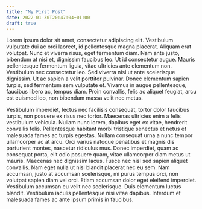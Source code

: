 ```yaml
---
title: "My First Post"
date: 2022-01-30T20:47:04+01:00
draft: true
---
```

Lorem ipsum dolor sit amet, consectetur adipiscing elit. Vestibulum vulputate dui ac orci laoreet, id pellentesque magna placerat. Aliquam erat volutpat. Nunc et viverra risus, eget fermentum diam. Nam ante justo, bibendum at nisi et, dignissim faucibus leo. Ut id consectetur augue. Mauris pellentesque fermentum ligula, vitae ultricies ante elementum non. Vestibulum nec consectetur leo. Sed viverra nisl ut ante scelerisque dignissim. Ut ac sapien a velit porttitor pulvinar. Donec elementum sapien turpis, sed fermentum sem vulputate et. Vivamus in augue pellentesque, faucibus libero ac, tempus diam. Proin convallis, felis ac aliquet feugiat, arcu est euismod leo, non bibendum massa velit nec metus.

Vestibulum imperdiet, lectus nec facilisis consequat, tortor dolor faucibus turpis, non posuere ex risus nec tortor. Maecenas ultricies enim a felis vestibulum vehicula. Nullam nunc lorem, dapibus eget ex vitae, hendrerit convallis felis. Pellentesque habitant morbi tristique senectus et netus et malesuada fames ac turpis egestas. Nullam consequat urna a nunc tempor ullamcorper ac at arcu. Orci varius natoque penatibus et magnis dis parturient montes, nascetur ridiculus mus. Donec imperdiet, quam ac consequat porta, elit odio posuere quam, vitae ullamcorper diam metus ut mauris. Maecenas nec dignissim lacus. Fusce nec nisl sed sapien aliquet convallis. Nam eget nulla ut nisl blandit placerat nec eu sem. Nam accumsan, justo at accumsan scelerisque, mi purus tempus orci, non volutpat sapien diam vel orci. Etiam accumsan dolor eget eleifend imperdiet. Vestibulum accumsan eu velit nec scelerisque. Duis elementum luctus blandit. Vestibulum iaculis pellentesque nisi vitae dapibus. Interdum et malesuada fames ac ante ipsum primis in faucibus.
